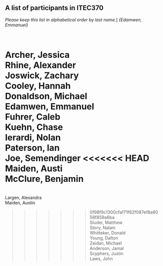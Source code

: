 A list of participants in ITEC370
---------------------------------
*Please keep this list in alphabetical order by last name.*]
*{Edamwen, Emmanuel}*


<br/>Archer, Jessica
<br/>Rhine, Alexander
<br/>Joswick, Zachary
<br/>Cooley, Hannah
<br/>Donaldson, Michael
<br/>Edamwen, Emmanuel
<br/>Fuhrer, Caleb
<br/>Kuehn, Chase
<br/>Ierardi, Nolan
<br/>Paterson, Ian
<br/>Joe, Semendinger
<<<<<<< HEAD
<br/>Maiden, Austi
<br/>McClure, Benjamin
=======
<br/>Largen, Alexandra
<br/>Maiden, Austin
>>>>>>> 0f98f9c1300cfaf71f62f087ef8a8056f859a6ba
<br/>Sluder, Matthew
<br/>Story, Nalani
<br/>Whitteker, Donald
<br/>Young, Dalton
<br/>Zeidan, Michael
<br/>Anderson, Jamal
<br/>Scyphers, Justin
<br/> Laws, John
